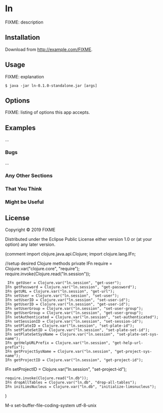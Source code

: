 # ln

FIXME: description

## Installation

Download from http://example.com/FIXME.

## Usage

FIXME: explanation

    $ java -jar ln-0.1.0-standalone.jar [args]

## Options

FIXME: listing of options this app accepts.

## Examples

...

### Bugs

...

### Any Other Sections
### That You Think
### Might be Useful

## License

Copyright © 2019 FIXME

Distributed under the Eclipse Public License either version 1.0 or (at
your option) any later version.


(comment
import clojure.java.api.Clojure;
import clojure.lang.IFn;

//setup desired Clojure methods
    private IFn require = Clojure.var("clojure.core", "require");
    require.invoke(Clojure.read("ln.session"));


     IFn getUser = Clojure.var("ln.session", "get-user");
    IFn getPassword = Clojure.var("ln.session", "get-password");
    IFn getURL = Clojure.var("ln.session", "get-url");
    IFn setUser = Clojure.var("ln.session", "set-user");
    IFn setUserID = Clojure.var("ln.session", "set-user-id");
    IFn getUserID = Clojure.var("ln.session", "get-user-id");
    IFn setUserGroup = Clojure.var("ln.session", "set-user-group");
    IFn getUserGroup = Clojure.var("ln.session", "get-user-group");
    IFn setAuthenticated = Clojure.var("ln.session", "set-authenticated");
    IFn setSessionID = Clojure.var("ln.session", "set-session-id");
    IFn setPlateID = Clojure.var("ln.session", "set-plate-id");
    IFn setPlateSetID = Clojure.var("ln.session", "set-plate-set-id");
    IFn setPlateSetSysName = Clojure.var("ln.session", "set-plate-set-sys-name");
    IFn getHelpURLPrefix = Clojure.var("ln.session", "get-help-url-prefix");
    IFn getProjectSysName = Clojure.var("ln.session", "get-project-sys-name");
    IFn getProjectID = Clojure.var("ln.session", "get-project-id");
 IFn setProjectID = Clojure.var("ln.session", "set-project-id");

    require.invoke(Clojure.read("ln.db"));
    IFn dropAllTables = Clojure.var("ln.db", "drop-all-tables");
    IFn initLimsNucleus = Clojure.var("ln.db", "initialize-limsnucleus");
)

M-x set-buffer-file-coding-system utf-8-unix

